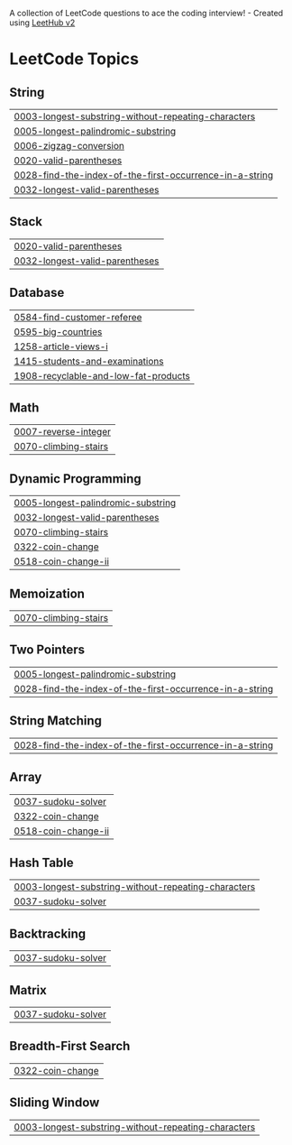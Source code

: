 A collection of LeetCode questions to ace the coding interview! - Created using [LeetHub v2](https://github.com/arunbhardwaj/LeetHub-2.0)
<!---LeetCode Topics Start-->
# LeetCode Topics
## String
|  |
| ------- |
| [0003-longest-substring-without-repeating-characters](https://github.com/Remanth8/leetcode/tree/master/0003-longest-substring-without-repeating-characters) |
| [0005-longest-palindromic-substring](https://github.com/Remanth8/leetcode/tree/master/0005-longest-palindromic-substring) |
| [0006-zigzag-conversion](https://github.com/Remanth8/leetcode/tree/master/0006-zigzag-conversion) |
| [0020-valid-parentheses](https://github.com/Remanth8/leetcode/tree/master/0020-valid-parentheses) |
| [0028-find-the-index-of-the-first-occurrence-in-a-string](https://github.com/Remanth8/leetcode/tree/master/0028-find-the-index-of-the-first-occurrence-in-a-string) |
| [0032-longest-valid-parentheses](https://github.com/Remanth8/leetcode/tree/master/0032-longest-valid-parentheses) |
## Stack
|  |
| ------- |
| [0020-valid-parentheses](https://github.com/Remanth8/leetcode/tree/master/0020-valid-parentheses) |
| [0032-longest-valid-parentheses](https://github.com/Remanth8/leetcode/tree/master/0032-longest-valid-parentheses) |
## Database
|  |
| ------- |
| [0584-find-customer-referee](https://github.com/Remanth8/leetcode/tree/master/0584-find-customer-referee) |
| [0595-big-countries](https://github.com/Remanth8/leetcode/tree/master/0595-big-countries) |
| [1258-article-views-i](https://github.com/Remanth8/leetcode/tree/master/1258-article-views-i) |
| [1415-students-and-examinations](https://github.com/Remanth8/leetcode/tree/master/1415-students-and-examinations) |
| [1908-recyclable-and-low-fat-products](https://github.com/Remanth8/leetcode/tree/master/1908-recyclable-and-low-fat-products) |
## Math
|  |
| ------- |
| [0007-reverse-integer](https://github.com/Remanth8/leetcode/tree/master/0007-reverse-integer) |
| [0070-climbing-stairs](https://github.com/Remanth8/leetcode/tree/master/0070-climbing-stairs) |
## Dynamic Programming
|  |
| ------- |
| [0005-longest-palindromic-substring](https://github.com/Remanth8/leetcode/tree/master/0005-longest-palindromic-substring) |
| [0032-longest-valid-parentheses](https://github.com/Remanth8/leetcode/tree/master/0032-longest-valid-parentheses) |
| [0070-climbing-stairs](https://github.com/Remanth8/leetcode/tree/master/0070-climbing-stairs) |
| [0322-coin-change](https://github.com/Remanth8/leetcode/tree/master/0322-coin-change) |
| [0518-coin-change-ii](https://github.com/Remanth8/leetcode/tree/master/0518-coin-change-ii) |
## Memoization
|  |
| ------- |
| [0070-climbing-stairs](https://github.com/Remanth8/leetcode/tree/master/0070-climbing-stairs) |
## Two Pointers
|  |
| ------- |
| [0005-longest-palindromic-substring](https://github.com/Remanth8/leetcode/tree/master/0005-longest-palindromic-substring) |
| [0028-find-the-index-of-the-first-occurrence-in-a-string](https://github.com/Remanth8/leetcode/tree/master/0028-find-the-index-of-the-first-occurrence-in-a-string) |
## String Matching
|  |
| ------- |
| [0028-find-the-index-of-the-first-occurrence-in-a-string](https://github.com/Remanth8/leetcode/tree/master/0028-find-the-index-of-the-first-occurrence-in-a-string) |
## Array
|  |
| ------- |
| [0037-sudoku-solver](https://github.com/Remanth8/leetcode/tree/master/0037-sudoku-solver) |
| [0322-coin-change](https://github.com/Remanth8/leetcode/tree/master/0322-coin-change) |
| [0518-coin-change-ii](https://github.com/Remanth8/leetcode/tree/master/0518-coin-change-ii) |
## Hash Table
|  |
| ------- |
| [0003-longest-substring-without-repeating-characters](https://github.com/Remanth8/leetcode/tree/master/0003-longest-substring-without-repeating-characters) |
| [0037-sudoku-solver](https://github.com/Remanth8/leetcode/tree/master/0037-sudoku-solver) |
## Backtracking
|  |
| ------- |
| [0037-sudoku-solver](https://github.com/Remanth8/leetcode/tree/master/0037-sudoku-solver) |
## Matrix
|  |
| ------- |
| [0037-sudoku-solver](https://github.com/Remanth8/leetcode/tree/master/0037-sudoku-solver) |
## Breadth-First Search
|  |
| ------- |
| [0322-coin-change](https://github.com/Remanth8/leetcode/tree/master/0322-coin-change) |
## Sliding Window
|  |
| ------- |
| [0003-longest-substring-without-repeating-characters](https://github.com/Remanth8/leetcode/tree/master/0003-longest-substring-without-repeating-characters) |
<!---LeetCode Topics End-->